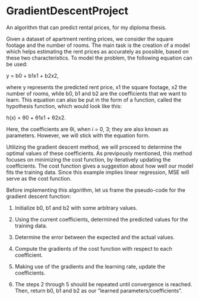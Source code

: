# GradientDescentProject
An algorithm that can predict rental prices, for my diploma thesis.

Given a dataset of apartment renting prices, we consider the square footage and the number of rooms. The main task is the creation of a model which helps estimating the rent prices as accurately as possible, based on these two characteristics. To model the problem, the following equation can be used:

y = b0 + b1x1 + b2x2,

where y represents the predicted rent price, x1 the square footage, x2 the number of rooms, while b0, b1 and b2 are the coefficients that we want to learn. This equation can also be put in the form of a function, called the hypothesis function, which would look like this:

h(x) = θ0 + θ1x1 + θ2x2.

Here, the coefficients are θi, when i = 0, 3; they are also known as parameters. However, we will stick with the equation form.

Utilizing the gradient descent method, we will proceed to determine the optimal values of these coefficients. As previpously mentioned, this method focuses on minimizing the cost function, by iteratively updating the coefficients. The cost function gives a suggestion about how well our model fits the training data. Since this example implies linear regression, MSE will serve as the cost function.


Before implementing this algorithm, let us frame the pseudo-code for the gradient
descent function:

1. Initialize b0, b1 and b2 with some arbitrary values.
  
2. Using the current coefficients, determined the predicted values for the training
data.

3. Determine the error between the expected and the actual values.
 
4. Compute the gradients of the cost function with respect to each coefficient.
 
5. Making use of the gradients and the learning rate, update the coefficients.
 
6. The steps 2 through 5 should be repeated until convergence is reached. Then, return b0, b1 and b2 as our ”learned parameters/coefficients”.
